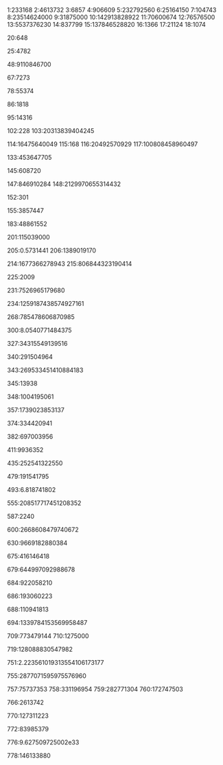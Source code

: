 1:233168
2:4613732
3:6857
4:906609
5:232792560
6:25164150
7:104743
8:23514624000
9:31875000
10:142913828922
11:70600674
12:76576500
13:5537376230
14:837799
15:137846528820
16:1366
17:21124
18:1074

20:648




25:4782






















48:9110846700


















67:7273










78:55374







86:1818








95:14316






102:228
103:20313839404245










114:16475640049
115:168
116:20492570929
117:100808458960497















133:453647705











145:608720

147:846910284
148:2129970655314432



152:301


155:3857447



























183:48861552

















201:115039000



205:0.5731441
206:1389019170







214:1677366278943
215:806844323190414









225:2009





231:7526965179680


234:1259187438574927161

































268:785478606870985































300:8.0540771484375


























327:34315549139516












340:291504964


343:269533451410884183

345:13938


348:1004195061








357:1739023853137
















374:334420941







382:697003956




























411:9936352























435:252541322550











































479:191541795













493:6.818741802





























































555:208517717451208352































587:2240












600:2668608479740672





























630:9669182880384












































675:416146418



679:644997092988678




684:922058210

686:193060223

688:110941813





694:1339784153569958487














709:773479144
710:1275000








719:128088830547982































751:2.223561019313554106173177



755:2877071595975576960

757:75737353
758:331196954
759:282771304
760:172747503





766:2613742



770:127311223

772:83985379



776:9.627509725002e33

778:146133880
